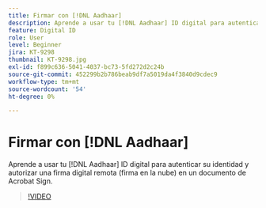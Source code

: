 ```yaml
---
title: Firmar con [!DNL Aadhaar]
description: Aprende a usar tu [!DNL Aadhaar] ID digital para autenticar su identidad y autorizar una firma digital remota (firma en la nube) en un documento de Acrobat Sign
feature: Digital ID
role: User
level: Beginner
jira: KT-9298
thumbnail: KT-9298.jpg
exl-id: f899c636-5041-4037-bc73-5fd272d2c24b
source-git-commit: 452299b2b786beab9df7a5019da4f3840d9cdec9
workflow-type: tm+mt
source-wordcount: '54'
ht-degree: 0%

---
```


# Firmar con [!DNL Aadhaar]

Aprende a usar tu [!DNL Aadhaar] ID digital para autenticar su identidad y autorizar una firma digital remota (firma en la nube) en un documento de Acrobat Sign.

>[!VIDEO](https://video.tv.adobe.com/v/338362?quality=12&learn=on&hidetitle=true)
